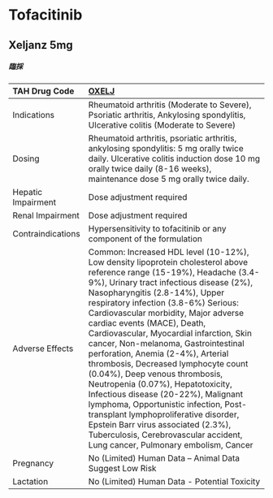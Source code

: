 # Tofacitinib

## Xeljanz 5mg

##### 臨採

| TAH Drug Code      | [OXELJ](https://www.tahsda.org.tw/drugs/hissearch.php?drug_code=OXELJ)                                                                                                                                                                                                                                                                                                                                                                                                                                                                                                                                                                                                                                                                                                                                |
|:-------------------|:------------------------------------------------------------------------------------------------------------------------------------------------------------------------------------------------------------------------------------------------------------------------------------------------------------------------------------------------------------------------------------------------------------------------------------------------------------------------------------------------------------------------------------------------------------------------------------------------------------------------------------------------------------------------------------------------------------------------------------------------------------------------------------------------------|
| Indications        | Rheumatoid arthritis (Moderate to Severe), Psoriatic arthritis, Ankylosing spondylitis, Ulcerative colitis (Moderate to Severe)                                                                                                                                                                                                                                                                                                                                                                                                                                                                                                                                                                                                                                                                       |
| Dosing             | Rheumatoid arthritis, psoriatic arthritis, ankylosing spondylitis: 5 mg orally twice daily. Ulcerative colitis induction dose 10 mg orally twice daily (8-16 weeks), maintenance dose 5 mg orally twice daily.                                                                                                                                                                                                                                                                                                                                                                                                                                                                                                                                                                                        |
| Hepatic Impairment | Dose adjustment required                                                                                                                                                                                                                                                                                                                                                                                                                                                                                                                                                                                                                                                                                                                                                                              |
| Renal Impairment   | Dose adjustment required                                                                                                                                                                                                                                                                                                                                                                                                                                                                                                                                                                                                                                                                                                                                                                              |
| Contraindications  | Hypersensitivity to tofacitinib or any component of the formulation                                                                                                                                                                                                                                                                                                                                                                                                                                                                                                                                                                                                                                                                                                                                   |
| Adverse Effects    | Common: Increased HDL level (10-12%), Low density lipoprotein cholesterol above reference range (15-19%), Headache (3.4-9%), Urinary tract infectious disease (2%), Nasopharyngitis (2.8-14%), Upper respiratory infection (3.8-6%) Serious: Cardiovascular morbidity, Major adverse cardiac events (MACE), Death, Cardiovascular, Myocardial infarction, Skin cancer, Non-melanoma, Gastrointestinal perforation, Anemia (2-4%), Arterial thrombosis, Decreased lymphocyte count (0.04%), Deep venous thrombosis, Neutropenia (0.07%), Hepatotoxicity, Infectious disease (20-22%), Malignant lymphoma, Opportunistic infection, Post-transplant lymphoproliferative disorder, Epstein Barr virus associated (2.3%), Tuberculosis, Cerebrovascular accident, Lung cancer, Pulmonary embolism, Cancer |
| Pregnancy          | No (Limited) Human Data – Animal Data Suggest Low Risk                                                                                                                                                                                                                                                                                                                                                                                                                                                                                                                                                                                                                                                                                                                                                |
| Lactation          | No (Limited) Human Data - Potential Toxicity                                                                                                                                                                                                                                                                                                                                                                                                                                                                                                                                                                                                                                                                                                                                                          |

